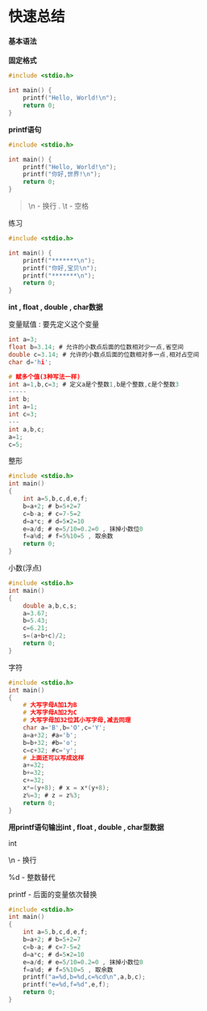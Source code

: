 # 快速总结

#### 基本语法

**固定格式**

```c
#include <stdio.h>

int main() {
    printf("Hello, World!\n");
    return 0;
}
```

**printf语句**

```c
#include <stdio.h>

int main() {
    printf("Hello, World!\n");
    printf("你好,世界!\n");
    return 0;
}
```

> \n - 换行 . \t - 空格

练习

```c
#include <stdio.h>

int main() {
    printf("*******\n");
    printf("你好,宝贝\n");
    printf("*******\n");
    return 0;
}
```

**int , float , double , char数据**

变量赋值 : 要先定义这个变量

```c
int a=3;
float b=3.14; # 允许的小数点后面的位数相对少一点,省空间
double c=3.14; # 允许的小数点后面的位数相对多一点,相对占空间
char d='hi';

# 赋多个值(3种写法一样)
int a=1,b,c=3; # 定义a是个整数1,b是个整数,c是个整数3
-----
int b;
int a=1;
int c=3;
---
int a,b,c;
a=1;
c=5;
```

整形

```c
#include <stdio.h>
int main()
{
    int a=5,b,c,d,e,f;
    b=a+2; # b=5+2=7
    c=b-a; # c=7-5=2
    d=a*c; # d=5×2=10
    e=a/d; # e=5/10=0.2=0 , 抹掉小数位0
    f=a%d; # f=5%10=5 , 取余数
    return 0;
}
```

小数\(浮点\)

```c
#include <stdio.h>
int main()
{
    double a,b,c,s;
    a=3.67;
    b=5.43;
    c=6.21;
    s=(a+b+c)/2;
    return 0;
}
```

字符

```c
#include <stdio.h>
int main()
{
    # 大写字母A加1为B
    # 大写字母A加2为C
    # 大写字母加32位其小写字母,减去同理
    char a='B',b='O',c='Y';
    a=a+32; #a='b';
    b=b+32; #b='o';
    c=c+32; #c='y';
    # 上面还可以写成这样
    a+=32;
    b+=32;
    c+=32;
    x*=(y+8); # x = x*(y+8);
    z%=3; # z = z%3;
    return 0;
}
```

**用printf语句输出int , float , double , char型数据**

int

\n - 换行

%d - 整数替代

printf - 后面的变量依次替换

```c
#include <stdio.h>
int main()
{
    int a=5,b,c,d,e,f;
    b=a+2; # b=5+2=7
    c=b-a; # c=7-5=2
    d=a*c; # d=5×2=10
    e=a/d; # e=5/10=0.2=0 , 抹掉小数位0
    f=a%d; # f=5%10=5 , 取余数
    printf("a=%d,b=%d,c=%cd\n",a,b,c);
    printf("e=%d,f=%d",e,f);
    return 0;
}
```




